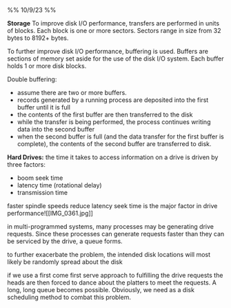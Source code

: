 %% 10/9/23 %%

**Storage**
To improve disk I/O performance, transfers are performed in units of blocks. Each block is one or more sectors. Sectors range in size from 32 bytes to 8192+ bytes.

To further improve disk I/O performance, buffering is used. Buffers are sections of memory set aside for the use of the disk I/O system. Each buffer holds 1 or more disk blocks.

Double buffering:
- assume there are two or more buffers.
- records generated by a running process are deposited into the first buffer until it is full
- the contents of the first buffer are then transferred to the disk
- while the transfer is being performed, the process continues writing data into the second buffer
- when the second buffer is full (and the data transfer for the first buffer is complete), the contents of the second buffer are transferred to disk.

**Hard Drives:**
the time it takes to access information on a drive is driven by three factors:
- boom seek time
- latency time (rotational delay)
- transmission time

faster spindle speeds reduce latency
seek time is the major factor in drive performance![[IMG_0361.jpg]]

in multi-programmed systems, many processes may be generating drive requests. Since these processes can generate requests faster than they can be serviced by the drive, a queue forms.

to further exacerbate the problem, the intended disk locations will most likely be randomly spread about the disk

if we use a first come first serve approach to fulfilling the drive requests the heads are then forced to dance about the platters to meet the requests. A long, long queue becomes possible. Obviously, we need as a disk scheduling method to combat this problem.